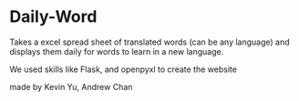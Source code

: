 # Daily-Word
Takes a excel spread sheet of translated words (can be any language) and displays them daily for words to learn in a new language.

We used skills like Flask, and openpyxl to create the website

made by Kevin Yu, Andrew Chan
